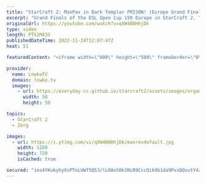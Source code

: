 ```yaml
---
title: "StarCraft 2: MaxPax in Dark Templar PRISON! (Europe Grand Finals)"
excerpt: "Grand Finals of the ESL Open Cup 150 Europe in StarCraft 2. This Protoss versus Protoss between Krystianer and MaxPax has a variety of playstyles, with cheese and macro. Mostly a ton of Stalkers, Disruptors, Zealtos and Dark Templar though.  Support my work on Patreon: https://www.patreon.com/lowkotv"
originalUrl: https://youtube.com/watch?v=qXW4B0HhjDk
type: video
length: PT52M43S
publishedDateTime: 2022-11-24T12:07:47Z
heat: 51

featuredContent: "<iframe width=\"800\" height=\"500\" frameborder=\"0\" src=\"https://www.youtube.com/embed/qXW4B0HhjDk\" allow=\"accelerometer; autoplay; encrypted-media; gyroscope; picture-in-picture\" allowfullscreen></iframe>"

provider:
  name: LowkoTV
  domain: lowko.tv
  images:
    - url: https://everyday-cc.github.io/starcraft2/assets/images/organizations/lowko.tv-50x50.jpg
      width: 50
      height: 50

topics:
  - StarCraft 2
  - Zerg

images:
  - url: https://i.ytimg.com/vi/qXW4B0HhjDk/maxresdefault.jpg
    width: 1280
    height: 720
    isCached: true

secured: "ies4YKukyhyXsPTnLUWf5Q5J/lLOAn50k1RLR9CccQik9b1da9PxsQQvutY4za6z4fcE6ZwAjHrg4cplc7nEVgdrfRtWPy4SOsq3+Et832EiKNvalazvf3Z+KtUopdJO6lRFHj0L8/rg9FbRrpaeEWtbrooOMdAVCQqvdBRWRsighpSCmvil3EJ9CCO+n+I3Z0VJCFr60Gpj3j3fxPnsKO/bvzVKf/Li9FgCprmttd/LSQOVmdAV0VJR0vTGKBPcyI39BVh+GopaRXL9fECfBArxZAd2FFj5eUSvFcgu9oxgcmxf3AY3k9NaCppnqL6A63HId391eAQnNg8bE2CbuO82OVaKnAtR1sX37JmYd9jPxyubIYS4h8jAPiXfKCNnriypdrk9dfdCqLEe1I1aGg/LZ74IMFM608ECtvBL9jo=;bNSo3UsOI2bb+g8A2gESSA=="
---
```


